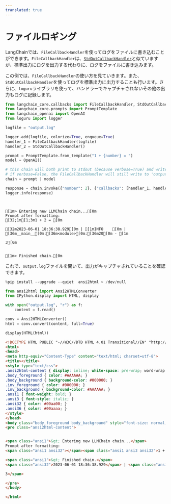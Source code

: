 ```yaml
---
translated: true
---
```


# ファイルロギング

LangChainでは、`FileCallbackHandler`を使ってログをファイルに書き込むことができます。`FileCallbackHandler`は、[`StdOutCallbackHandler`](/docs/modules/callbacks/)と似ていますが、標準出力にログを出力する代わりに、ログをファイルに書き込みます。

この例では、`FileCallbackHandler`の使い方を見ていきます。また、`StdOutCallbackHandler`を使ってログを標準出力に出力することも行います。さらに、`loguru`ライブラリを使って、ハンドラーでキャプチャされないその他の出力もログに記録します。

```python
from langchain_core.callbacks import FileCallbackHandler, StdOutCallbackHandler
from langchain_core.prompts import PromptTemplate
from langchain_openai import OpenAI
from loguru import logger

logfile = "output.log"

logger.add(logfile, colorize=True, enqueue=True)
handler_1 = FileCallbackHandler(logfile)
handler_2 = StdOutCallbackHandler()

prompt = PromptTemplate.from_template("1 + {number} = ")
model = OpenAI()

# this chain will both print to stdout (because verbose=True) and write to 'output.log'
# if verbose=False, the FileCallbackHandler will still write to 'output.log'
chain = prompt | model

response = chain.invoke({"number": 2}, {"callbacks": [handler_1, handler_2]})
logger.info(response)
```

```output


[1m> Entering new LLMChain chain...[0m
Prompt after formatting:
[32;1m[1;3m1 + 2 = [0m

[32m2023-06-01 18:36:38.929[0m | [1mINFO    [0m | [36m__main__[0m:[36m<module>[0m:[36m20[0m - [1m

3[0m


[1m> Finished chain.[0m
```

これで、`output.log`ファイルを開いて、出力がキャプチャされていることを確認できます。

```python
%pip install --upgrade --quiet  ansi2html > /dev/null
```

```python
from ansi2html import Ansi2HTMLConverter
from IPython.display import HTML, display

with open("output.log", "r") as f:
    content = f.read()

conv = Ansi2HTMLConverter()
html = conv.convert(content, full=True)

display(HTML(html))
```

```html
<!DOCTYPE HTML PUBLIC "-//W3C//DTD HTML 4.01 Transitional//EN" "http://www.w3.org/TR/html4/loose.dtd">
<html>
<head>
<meta http-equiv="Content-Type" content="text/html; charset=utf-8">
<title></title>
<style type="text/css">
.ansi2html-content { display: inline; white-space: pre-wrap; word-wrap: break-word; }
.body_foreground { color: #AAAAAA; }
.body_background { background-color: #000000; }
.inv_foreground { color: #000000; }
.inv_background { background-color: #AAAAAA; }
.ansi1 { font-weight: bold; }
.ansi3 { font-style: italic; }
.ansi32 { color: #00aa00; }
.ansi36 { color: #00aaaa; }
</style>
</head>
<body class="body_foreground body_background" style="font-size: normal;" >
<pre class="ansi2html-content">


<span class="ansi1">&gt; Entering new LLMChain chain...</span>
Prompt after formatting:
<span class="ansi1 ansi32"></span><span class="ansi1 ansi3 ansi32">1 + 2 = </span>

<span class="ansi1">&gt; Finished chain.</span>
<span class="ansi32">2023-06-01 18:36:38.929</span> | <span class="ansi1">INFO    </span> | <span class="ansi36">__main__</span>:<span class="ansi36">&lt;module&gt;</span>:<span class="ansi36">20</span> - <span class="ansi1">

3</span>

</pre>
</body>

</html>

```
